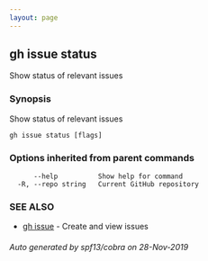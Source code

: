 ```yaml
---
layout: page
---
```


## gh issue status

Show status of relevant issues

### Synopsis

Show status of relevant issues

```
gh issue status [flags]
```

### Options inherited from parent commands

```
      --help          Show help for command
  -R, --repo string   Current GitHub repository
```

### SEE ALSO

* [gh issue](/gh_issue)	 - Create and view issues

###### Auto generated by spf13/cobra on 28-Nov-2019
